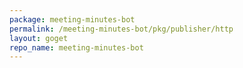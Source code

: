 ```yaml
---
package: meeting-minutes-bot
permalink: /meeting-minutes-bot/pkg/publisher/http
layout: goget
repo_name: meeting-minutes-bot
---
```

